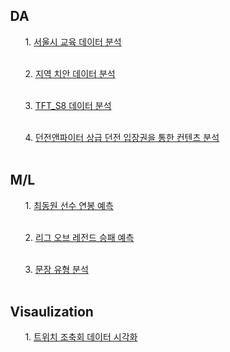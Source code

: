 

<ul>

<ul><h2> DA </h2>
<ul>1. <a href = "서울시_교육_데이터분석/"> 서울시 교육 데이터 분석 </a></ul></br>
<ul>2. <a href = "2023_지역_치안_데이터_분석/">  지역 치안 데이터 분석 </a></ul></br>
<ul>3. <a href = "TFT/">  TFT_S8 데이터 분석 </a></ul></br>
<ul>4. <a href = "던전앤파이터/"> 던전앤파이터 상급 던전 입장권을 통한 컨텐츠 분석 </a></ul></br>



</ul>

<ul><h2> M/L </h2>
<ul>1. <a href = "최동원_연봉_예측/"> 최동원 선수 연봉 예측 </a></ul></br>
<ul>2. <a href = "리그오브레전드_승부_예측/">  리그 오브 레전드 승패 예측 </a></ul></br>
<ul>3. <a href = "문장_유형_분류_예측/">  문장 유형 분석 </a></ul></br>

</ul>


<ul><h2>Visaulization</h2>
<ul>1. <a href = "트위치_조축회_데이터_시각화/">  트위치 조축회 데이터 시각화 </a></ul></br>

</ul>
